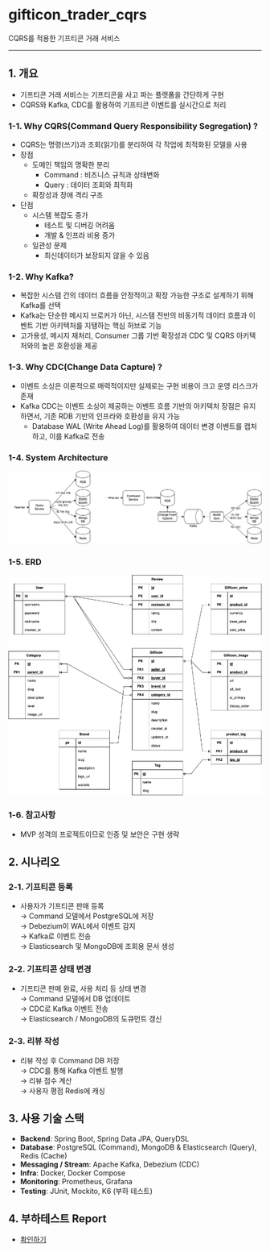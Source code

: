 # gifticon_trader_cqrs
CQRS를 적용한 기프티콘 거래 서비스

----

## 1. 개요
- 기프티콘 거래 서비스는 기프티콘을 사고 파는 플랫폼을 간단하게 구현
- CQRS와 Kafka, CDC를 활용하여 기프티콘 이벤트를 실시간으로 처리

### 1-1. Why CQRS(Command Query Responsibility Segregation) ?
- CQRS는 명령(쓰기)과 조회(읽기)를 분리하여 각 작업에 최적화된 모델을 사용
- 장점
  - 도메인 책임의 명확한 분리
    - Command : 비즈니스 규칙과 상태변화
    - Query : 데이터 조회와 최적화
  - 확장성과 장애 격리 구조
- 단점
  - 시스템 복잡도 증가
    - 테스트 및 디버깅 어려움
    - 개발 & 인프라 비용 증가
  - 일관성 문제
    - 최신데이터가 보장되지 않을 수 있음

### 1-2. Why Kafka?
- 복잡한 시스템 간의 데이터 흐름을 안정적이고 확장 가능한 구조로 설계하기 위해 Kafka를 선택 
- Kafka는 단순한 메시지 브로커가 아닌, 시스템 전반의 비동기적 데이터 흐름과 이벤트 기반 아키텍처를 지탱하는 핵심 허브로 기능 
- 고가용성, 메시지 재처리, Consumer 그룹 기반 확장성과 CDC 및 CQRS 아키텍처와의 높은 호환성을 제공


### 1-3. Why CDC(Change Data Capture) ?
- 이벤트 소싱은 이론적으로 매력적이지만 실제로는 구현 비용이 크고 운영 리스크가 존재
- Kafka CDC는 이벤트 소싱이 제공하는 이벤트 흐름 기반의 아키텍처 장점은 유지하면서, 기존 RDB 기반의 인프라와 호환성을 유지 가능
  - Database WAL (Write Ahead Log)를 활용하여 데이터 변경 이벤트를 캡처하고, 이를 Kafka로 전송


### 1-4. System Architecture
![시스템구성도](system.png)

### 1-5. ERD
![ERD](erd.png)

### 1-6. 참고사항
- MVP 성격의 프로젝트이므로 인증 및 보안은 구현 생략

## 2. 시나리오

### 2-1. 기프티콘 등록
- 사용자가 기프티콘 판매 등록  
  → Command 모델에서 PostgreSQL에 저장  
  → Debezium이 WAL에서 이벤트 감지  
  → Kafka로 이벤트 전송  
  → Elasticsearch 및 MongoDB에 조회용 문서 생성

### 2-2. 기프티콘 상태 변경
- 기프티콘 판매 완료, 사용 처리 등 상태 변경  
  → Command 모델에서 DB 업데이트  
  → CDC로 Kafka 이벤트 전송  
  → Elasticsearch / MongoDB의 도큐먼트 갱신

### 2-3. 리뷰 작성
- 리뷰 작성 후 Command DB 저장  
  → CDC를 통해 Kafka 이벤트 발행  
  → 리뷰 점수 계산  
  → 사용자 평점 Redis에 캐싱

## 3. 사용 기술 스택
- **Backend**: Spring Boot, Spring Data JPA, QueryDSL
- **Database**: PostgreSQL (Command), MongoDB & Elasticsearch (Query), Redis (Cache)
- **Messaging / Stream**: Apache Kafka, Debezium (CDC)
- **Infra**: Docker, Docker Compose
- **Monitoring**: Prometheus, Grafana
- **Testing**: JUnit, Mockito, K6 (부하 테스트)

## 4. 부하테스트 Report
- [롹인하기](./k6/README.md)